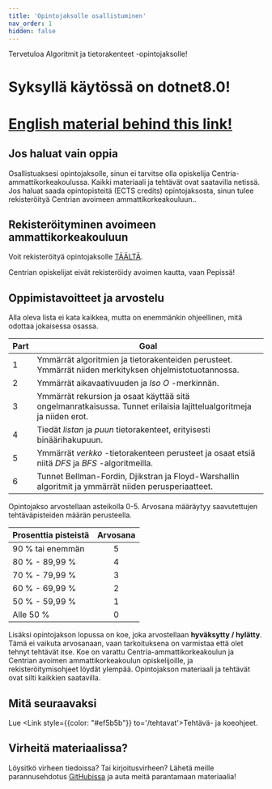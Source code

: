 ```yaml
---
title: 'Opintojaksolle osallistuminen'
nav_order: 1
hidden: false
---
```


Tervetuloa Algoritmit ja tietorakenteet -opintojaksolle!

<Note><h1>Syksyllä käytössä on dotnet8.0!<h1></Note>

<Note>
<a href="https://centria.github.io/algo-and-data/">English material behind this link!</a>
 </Note>

## Jos haluat vain oppia

Osallistuaksesi opintojaksolle, sinun ei tarvitse olla opiskelija Centria-ammattikorkeakoulussa. Kaikki materiaali ja tehtävät ovat saatavilla netissä. Jos haluat saada opintopisteitä (ECTS credits) opintojaksosta, sinun tulee rekisteröityä Centrian avoimeen ammattikorkeakouluun..


## Rekisteröityminen avoimeen ammattikorkeakouluun

Voit rekisteröityä opintojaksolle [TÄÄLTÄ](https://ella.eduplan.fi/centria/).

<Note>Centrian opiskelijat eivät rekisteröidy avoimen kautta, vaan Pepissä!</Note>


## Oppimistavoitteet ja arvostelu


Alla oleva lista ei kata kaikkea, mutta on enemmänkin ohjeellinen, mitä odottaa jokaisessa osassa.

| Part   |      Goal  
|----------|-------------|
| 1| Ymmärrät algoritmien ja tietorakenteiden perusteet. Ymmärrät niiden merkityksen ohjelmistotuotannossa. |
| 2| Ymmärrät aikavaativuuden ja *Iso O* -merkinnän.  |
| 3| Ymmärrät rekursion ja osaat käyttää sitä ongelmanratkaisussa. Tunnet erilaisia lajittelualgoritmeja ja niiden erot. |
| 4| Tiedät *listan* ja *puun* tietorakenteet, erityisesti binäärihakupuun. |
| 5| Ymmärrät *verkko* -tietorakenteen perusteet ja osaat etsiä niitä *DFS* ja *BFS* -algoritmeilla. |
| 6| Tunnet Bellman-Fordin, Djikstran ja Floyd-Warshallin algoritmit ja ymmärrät niiden perusperiaatteet. |

Opintojakso arvostellaan asteikolla 0-5. Arvosana määräytyy saavutettujen tehtäväpisteiden määrän perusteella.

| Prosenttia pisteistä | Arvosana |
| :-------------- | :---: |
| 90 % tai enemmän    |   5   |
| 80 % - 89,99 %  |   4   |
| 70 % - 79,99 %  |   3   |
| 60 % - 69,99 %  |   2   |
| 50 % - 59,99 %  |   1   |
| Alle 50 %  |   0   |

Lisäksi opintojakson lopussa on koe, joka arvostellaan **hyväksytty / hylätty**. Tämä ei vaikuta arvosanaan, vaan tarkoituksena on varmistaa että olet tehnyt tehtävät itse. Koe on varattu Centria-ammattikorkeakoulun ja Centrian avoimen ammattikorkeakoulun opiskelijoille, ja rekisteröitymisohjeet löydät ylempää. Opintojakson materiaali ja tehtävät ovat silti kaikkien saatavilla.


## Mitä seuraavaksi

Lue <Link style={{color: "#ef5b5b"}} to='/tehtavat'>Tehtävä- ja koeohjeet.</Link> 

## Virheitä materiaalissa?

Löysitkö virheen tiedoissa? Tai kirjoitusvirheen? Lähetä meille parannusehdotus [GitHubissa](https://github.com/centria/algot-ja-tira/tree/master/src/content) ja auta meitä parantamaan materiaalia!